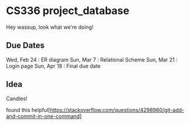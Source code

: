 # CS336 project_database
Hey wassup, look what we're doing!

## Due Dates
Wed, Feb 24 : ER diagram
Sun, Mar 7 : Relational Scheme
Sun, Mar 21 : Login page
Sun, Apr 18 : Final due date

## Idea
Candles!

found this helpful[https://stackoverflow.com/questions/4298960/git-add-and-commit-in-one-command]
